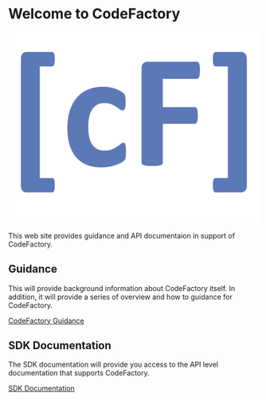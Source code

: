 # Welcome to CodeFactory
![](images/CodeFactoryLogoLarge.png)

This web site provides guidance and API documentaion in support of CodeFactory.

## Guidance
This will provide background information about CodeFactory itself. In addition, it will provide a series of overview and how to guidance for CodeFactory.

[CodeFactory Guidance](guidance/intro.md)

## SDK Documentation
The SDK documentation will provide you access to the API level documentation that supports CodeFactory.

[SDK Documentation](api/index.md)
